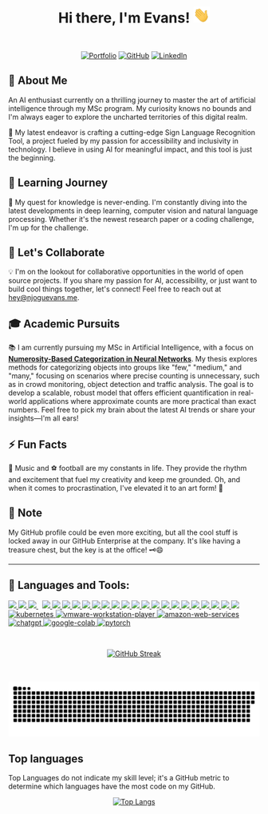 <h1 align="center">Hi there, I'm Evans!</a> <img
src="https://github.com/EvansNjogu/EvansNjogu/blob/master/Hi.gif" height="32" /></h1>
<br />

<p align="center">
  <a href="https://njoguevans.me/">
    <img alt="Portfolio" title="Portfolio" height="48" width="48" src="https://cdn.simpleicons.org/Educative/0cf9"></a>
  <a href="https://github.com/EvansNjogu">
    <picture>
      <source media="(prefers-color-scheme: dark)" srcset="https://cdn.simpleicons.org/github/white">
      <img alt="GitHub" title="GitHub" height="48" width="48" src="https://cdn.simpleicons.org/github"></picture></a>
  <a href="https://www.linkedin.com/in/evans-njogu/">
    <img alt="LinkedIn" title="LinkedIn" height="48" width="48" src="https://cdn.simpleicons.org/linkedin"></a>

</p>


## 🧠 About Me

An AI enthusiast currently on a thrilling journey to master the art of artificial intelligence through my MSc program. My curiosity knows no bounds and I'm always eager to explore the uncharted territories of this digital realm.

🤖 My latest endeavor is crafting a cutting-edge Sign Language Recognition Tool, a project fueled by my passion for accessibility and inclusivity in technology. I believe in using AI for meaningful impact, and this tool is just the beginning.

## 🌱 Learning Journey

🚀 My quest for knowledge is never-ending. I'm constantly diving into the latest developments in deep learning, computer vision and natural language processing. Whether it's the newest research paper or a coding challenge, I'm up for the challenge.

## 👯 Let's Collaborate

💡 I'm on the lookout for collaborative opportunities in the world of open source projects. If you share my passion for AI, accessibility, or just want to build cool things together, let's connect! Feel free to reach out at [hey@njoguevans.me](mailto:hey@njoguevans.me).

## 🎓 Academic Pursuits

📚 I am currently pursuing my MSc in Artificial Intelligence, with a focus on **[Numerosity-Based Categorization in Neural Networks](https://github.com/EvansNjogu/NumerosityBasedCategorization)**. My thesis explores methods for categorizing objects into groups like "few," "medium," and "many," focusing on scenarios where precise counting is unnecessary, such as in crowd monitoring, object detection and traffic analysis. The goal is to develop a scalable, robust model that offers efficient quantification in real-world applications where approximate counts are more practical than exact numbers. Feel free to pick my brain about the latest AI trends or share your insights—I'm all ears!

## ⚡ Fun Facts

🎵 Music and ⚽ football are my constants in life. They provide the rhythm and excitement that fuel my creativity and keep me grounded. Oh, and when it comes to procrastination, I've elevated it to an art form! 🤣

## 📝 Note

My GitHub profile could be even more exciting, but all the cool stuff is locked away in our GitHub Enterprise at the company. It's like having a treasure chest, but the key is at the office! 🗝️😄

---

## 🚀 Languages and Tools:

<p align="left"> 
    <a href="https://www.tensorflow.org/" target="_blank"> <img src="https://img.icons8.com/color/48/000000/tensorflow.png"/> </a>
    <a href="https://www.python.org" target="_blank"> <img src="https://img.icons8.com/color/48/000000/python.png"/> </a> 
    <a style="padding-right:8px;" href="https://www.mysql.com/" target="_blank"> <img src="https://img.icons8.com/fluent/50/000000/mysql-logo.png"/> </a>
    <a href="https://cloud.google.com/" target="_blank"> <img src="https://img.icons8.com/color/48/000000/google-cloud-platform.png"/> </a>
    <a href="https://git-scm.com/" target="_blank"> <img src="https://img.icons8.com/color/48/000000/git.png"/> </a> 
    <a href="https://html.com/" target="_blank"> <img src="https://img.icons8.com/color/48/000000/html-5--v1.png"/> </a>   
    <a href="https://www.w3.org/Style/CSS/Overview.en.html" target="_blank"> <img src="https://img.icons8.com/color/48/000000/css3.png"/> </a> 
    <a href="https://www.jetbrains.com/pycharm/" target="_blank"> <img src="https://img.icons8.com/color/48/000000/pycharm.png"/> </a> 
    <a href="https://www.jetbrains.com/idea/" target="_blank"> <img src="https://img.icons8.com/color/48/000000/intellij-idea.png"/> </a>
    <a href="https://github.com/" target="_blank"> <img src="https://img.icons8.com/color-glass/48/000000/github.png"/> </a>
    <a href="https://opencv.org/" target="_blank"> <img src="https://img.icons8.com/color/48/000000/opencv.png"/> </a>
    <a href="https://www.javascript.com/" target="_blank"> <img src="https://img.icons8.com/color/48/000000/javascript.png"/> </a>
    <a href="https://www.java.com/en/" target="_blank"> <img src="https://img.icons8.com/color/48/000000/java-coffee-cup-logo--v1.png"/> </a>
    <a href="https://code.visualstudio.com/" target="_blank"> <img src="https://img.icons8.com/color/48/000000/visual-studio-code-2019.png"/> </a>
    <a href="https://www.php.net/" target="_blank"> <img src="https://img.icons8.com/officexs/40/000000/php-logo.png"/> </a>
    <a href="https://laravel.com/" target="_blank"> <img src="https://img.icons8.com/fluency/48/000000/laravel.png"/> </a>
    <a href="https://www.ansible.com/" target="_blank"> <img src="https://img.icons8.com/color/48/null/ansible.png"/> </a>
    <a href="https://www.docker.com/" target="_blank"> <img src="https://img.icons8.com/fluency/48/null/docker.png"/> </a>
    <a href="https://www.linux.com/" target="_blank"> <img src="https://img.icons8.com/color/48/null/linux--v1.png"/> </a>
    <a href="https://jupyter.org/" target="_blank"> <img src="https://img.icons8.com/fluency/48/null/jupyter.png"/> </a>
    <a href="https://www.jenkins.io/" target="_blank"> <img src="https://img.icons8.com/color/48/null/jenkins.png"/> </a>
    <a href="https://jira.atlassian.com/" target="_blank"> <img src="https://img.icons8.com/color/48/null/jira.png"/> </a>
    <a href="https://www.postgresql.org/" target="_blank"> <img src="https://img.icons8.com/color/48/postgreesql.png"/> </a>
    <a href="https://kubernetes.io/" target="_blank"> <img width="48" height="48" src="https://img.icons8.com/color/48/kubernetes.png" alt="kubernetes"/> </a>
    <a href="https://docs.vmware.com/" target="_blank"> <img width="48" height="48" src="https://img.icons8.com/fluency/48/vmware-workstation-player.png" alt="vmware-workstation-player"/> </a>
    <a href="https://aws.amazon.com/" target="_blank"> <img width="48" height="48" src="https://img.icons8.com/color/48/amazon-web-services.png" alt="amazon-web-services"/> </a>
    <a href="https://chatgpt.com/" target="_blank"> <img width="50" height="50" src="https://img.icons8.com/ios/50/chatgpt.png" alt="chatgpt"/>  </a>
    <a href="https://colab.google/" target="_blank"> <img width="48" height="48" src="https://img.icons8.com/color/48/google-colab.png" alt="google-colab"/> </a>
    <a href="https://pytorch.org/" target="_blank"> <img width="48" height="48" src="https://img.icons8.com/fluency/48/pytorch.png" alt="pytorch"/> </a> 
</p>

<br/>

<p align="center">
  <a href="https://git.io/streak-stats">
    <img src="https://github-readme-streak-stats-eight.vercel.app/?user=EvansNjogu&theme=graywhite" alt="GitHub Streak" />
  </a>
</p>

<br/>
<br/>

<picture>
  <source media="(prefers-color-scheme: dark)" srcset="https://raw.githubusercontent.com/EvansNjogu/EvansNjogu/output/github-snake-dark.svg" />
  <source media="(prefers-color-scheme: light)" srcset="https://raw.githubusercontent.com/EvansNjogu/EvansNjogu/output/github-snake.svg" />
  <img alt="github-snake" src="https://raw.githubusercontent.com/EvansNjogu/EvansNjogu/output/github-snake.svg" />
</picture>


## Top languages
Top Languages do not indicate my skill level; it's a GitHub metric to determine which languages have the most code on my GitHub.

<p align="center">
  <a href="https://github.com/EvansNjogu/github-readme-stats">
    <img src="https://github-readme-stats.vercel.app/api/top-langs/?username=EvansNjogu&hide=javascript,html&theme=graywhite" alt="Top Langs" />
  </a>
</p>
